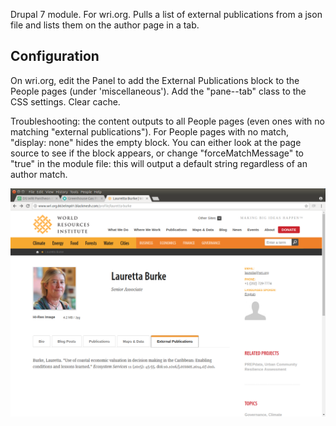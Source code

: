 Drupal 7 module. For wri.org. Pulls a list of external publications from a json file and lists them on the author page in a tab.

## Configuration

On wri.org, edit the Panel to add the External Publications block to the People pages (under 'miscellaneous'). Add the "pane--tab" class to the CSS settings. Clear cache.

Troubleshooting: the content outputs to all People pages (even ones with no matching "external publications"). For People pages with no match, "display: none" hides the empty block. You can either look at the page source to see if the block appears, or change "forceMatchMessage" to "true" in the module file: this will output a default string regardless of an author match. 

![screenshot of module running on wri.org](Screenshot_from_2018-02-23_16-26-24.png)
